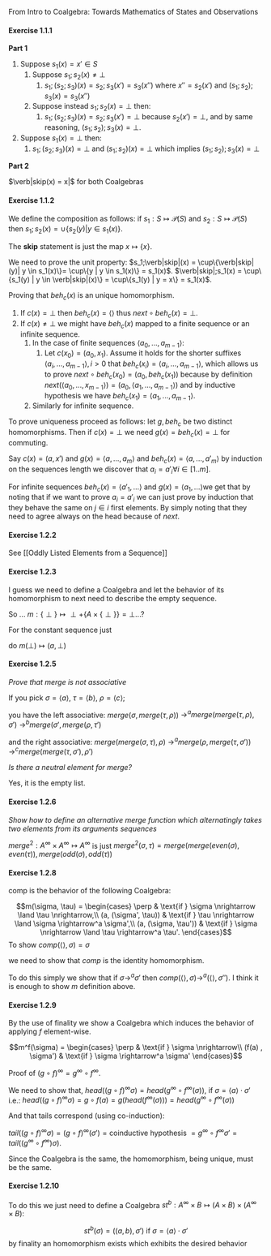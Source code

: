 From Intro to Coalgebra: Towards Mathematics of States and Observations

#### Exercise 1.1.1

**Part 1**

1. Suppose $s_1(x) = x' \in S$ 
	1. Suppose $s_1; s_2 (x)\neq \perp$ 
		1. $s_1;(s_2;s_3) (x) = s_2;s_3 (x') = s_3(x'')$ where $x''=s_2(x')$ and $(s_1; s_2); s_3 (x) = s_3(x'')$
	2. Suppose instead $s_1; s_2(x) = \perp$ then:
		1. $s_1;(s_2;s_3)(x) = s_2; s_3(x') = \perp$ because $s_2(x') = \perp$, and by same reasoning, $(s_1;s_2);s_3(x) = \perp$. 
2. Suppose $s_1(x) = \perp$ then:
	1. $s_1; (s_2; s_3) (x) = \perp$ and $(s_1; s_2)(x) = \perp$ which implies $(s_1;s_2);s_3(x)= \perp$

**Part 2**

$\verb|skip(x) = x|$ for both Coalgebras

#### Exercise 1.1.2

We define the composition as follows: if $s_1: S \mapsto \mathcal{P}(S)$ and $s_2: S \mapsto \mathcal{P}(S)$ then $s_1; s_2(x) = \cup\{s_2(y) | y \in s_1(x)\}$.

The **skip** statement is just the map $x \mapsto \{x\}$.

We need to prove the unit property:
$s_1;\verb|skip|(x) = \cup\{\verb|skip|(y)| y \in s_1(x)\}= \cup\{y | y \in s_1(x)\} = s_1(x)$.
$\verb|skip|;s_1(x) = \cup\{s_1(y) | y \in \verb|skip|(x)\} = \cup\{s_1(y) | y = x\} = s_1(x)$.


Proving that $beh_c(x)$ is an unique homomorphism.

1. If $c(x) = \perp$ then $beh_c(x) = \langle \rangle$ thus $next\circ beh_c(x) = \perp$.
2. If $c(x) \neq \perp$ we might have $beh_c(x)$ mapped to a finite sequence or an infinite sequence.
	1. In the case of finite sequences $\langle a_0, ..., a_{m-1}\rangle$:
		1. Let $c(x_0) = (a_0, x_1)$. Assume it holds for the shorter suffixes $\langle a_i, ..., a_{m-1}\rangle, i \gt 0$  that $beh_c(x_i) = \langle a_i ,..., a_{m-1}\rangle$, which allows us to prove $next \circ beh_c(x_0) = (a_0, beh_c(x_1))$ because by definition $next(\langle a_0, ..., x_{m-1}\rangle) = (a_0, \langle a_1, ..., a_{m-1} \rangle)$ and by inductive hypothesis we have $beh_c(x_1) = \langle a_1, ..., a_{m-1} \rangle$.
	2. Similarly for infinite sequence.

To prove uniqueness proceed as follows: let $g, beh_c$ be two distinct homomorphisms. Then if $c(x) = \perp$ we need $g(x) = beh_c(x) = \perp$ for commuting.

Say $c(x) = (a, x')$ and $g(x) = \langle a, ..., a_{m} \rangle$ and $beh_c(x) = \langle a,...,a'_m\rangle$ by induction on the sequences length we discover that $a_i = a'_i \forall i \in[1..m]$.

For infinite sequences $beh_c(x) = \langle a'_1, ...\rangle$ and $g(x) = \langle a_1,...\rangle$we get that by noting that if we want to prove $a_i = a'_i$ we can just prove by induction that they behave the same on $j \in i$ first elements. By simply noting that they need to agree always on the head because of *next*.

#### Exercise 1.2.2

See [[Oddly Listed Elements from a Sequence]]

#### Exercise 1.2.3

I guess we need to define a Coalgebra and let the behavior of its homomorphism to next need to describe the empty sequence.

So ... $m: \{\perp\} \mapsto \perp + \{A \times \{\perp\}\}=\perp$...?

For the constant sequence just 

do $m(\perp) \mapsto (a, \perp)$

#### Exercise 1.2.5


*Prove that merge is not associative*

If you pick $\sigma=\langle a \rangle$, $\tau = \langle b \rangle$, $\rho=\langle c\rangle$;

you have the left associative:
$merge(\sigma, merge(\tau, \rho))$
$\rightarrow^a merge(merge(\tau, \rho), \sigma')$
$\rightarrow^b merge(\sigma', merge(\rho, \tau')$

and the right associative:
$merge(merge(\sigma, \tau), \rho)$
$\rightarrow^a merge(\rho, merge(\tau, \sigma'))$
$\rightarrow^c merge(merge(\tau, \sigma'), \rho')$

*Is there a neutral element for merge?*

Yes, it is the empty list.

#### Exercise 1.2.6

*Show how to define an alternative merge function which alternatingly takes two elements from its arguments sequences*

$merge^2: A^{\infty}\times A^{\infty}\mapsto A^{\infty}$ is just $merge^2(\sigma, \tau) = merge(merge(even(\sigma), even(\tau)), merge(odd(\sigma), odd(\tau))$

#### Exercise 1.2.8

comp is the behavior of the following Coalgebra:

$$m(\sigma, \tau) = \begin{cases}
\perp & \text{if } \sigma \nrightarrow \land \tau \nrightarrow,\\
(a, (\sigma', \tau))  & \text{if } \tau \nrightarrow \land \sigma \rightarrow^a \sigma',\\
(a, (\sigma, \tau'))  & \text{if } \sigma \nrightarrow \land \tau \rightarrow^a \tau'.
\end{cases}$$
To show $comp(\langle \rangle, \sigma) = \sigma$

we need to show that $comp$ is the identity homomorphism.

To do this simply we show that if $\sigma \rightarrow^a \sigma'$ then $comp(\langle \rangle, \sigma) \rightarrow^a (\langle \rangle, \sigma'')$.
I think it is enough to show $m$ definition above.

#### Exercise 1.2.9

By the use of finality we show a Coalgebra which induces the behavior of applying $f$ element-wise.

$$m^f(\sigma) = \begin{cases}
\perp & \text{if } \sigma \nrightarrow\\
(f(a)
, \sigma')  & \text{if } \sigma \rightarrow^a \sigma'
\end{cases}$$

Proof of $(g \circ f)^{\infty} = g^{\infty}\circ f^{\infty}$. 

We need to show that, $head((g\circ f)^{\infty}\sigma) = head(g^{\infty} \circ f^{\infty} (\sigma))$, if $\sigma = \langle a \rangle \cdot \sigma'$
i.e.: $head((g\circ f)^{\infty}\sigma)=g\circ f(a) = g(head(f^{\infty}(\sigma))) = head(g^{\infty}\circ f^{\infty} (\sigma))$

And that tails correspond (using co-induction):

$tail((g \circ f)^{\infty} \sigma) = (g\circ f)^{\infty}(\sigma') = \text{coinductive hypothesis } = g^{\infty}\circ f^{\infty}\sigma' = tail((g^{\infty}\circ f^{\infty}) \sigma)$.

Since the Coalgebra is the same, the homomorphism, being unique, must be the same.

#### Exercise 1.2.10

To do this we just need to define a Coalgebra $st^b: A^{\infty} \times B \mapsto (A \times B) \times (A^{\infty} \times B)$: 

$$
st^b(\sigma) = ((a, b), \sigma') \text{ if } \sigma = \langle a\rangle \cdot \sigma'
$$
by finality an homomorphism exists which exhibits the desired behavior